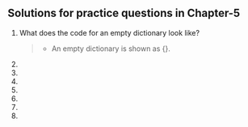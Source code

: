 ## Solutions for practice questions in Chapter-5
1.  What does the code for an empty dictionary look like?
    
    > - An empty dictionary is shown as {}.
    
2. 
3. 
4. 
5. 
6. 
7. 
8. 